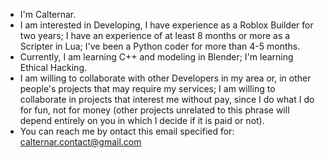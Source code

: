 - I'm Calternar.
- I am interested in Developing, I have experience as a Roblox Builder for two years; 
  I have an experience of at least 8 months or more as a Scripter in Lua; 
  I've been a Python coder for more than 4-5 months.
- Currently, I am learning C++ and modeling in Blender; 
  I'm learning Ethical Hacking.
- I am willing to collaborate with other Developers in my area or, in other people's projects that may require my services;
  I am willing to collaborate in projects that interest me without pay, since I do what I do for fun, not for money 
  (other projects unrelated to this phrase will depend entirely on you in which I decide if it is paid or not).
- You can reach me by ontact this email specified for: calternar.contact@gmail.com
